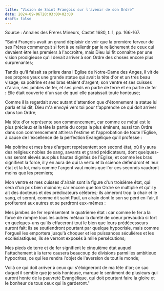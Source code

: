 ```yaml
---
title: "Vision de Saint François sur l'avenir de son Ordre"
date: 2024-09-06T20:03:00+02:00
draft: false
---
```



Source : Annales des Frères Mineurs, Castet 1680, t. 1, pp. 166-167.

"Saint François avait un grand déplaisir de voir que la première ferveur de ses Frères commençait si fort à se rallentir par le relâchement de ceux qui devaient être les premiers à l'accroître, mais Dieu lui fît connaître par une vision prodigieuse qu'il devait arriver à son Ordre des choses encore plus surprenantes; 

Tandis qu'il faisait sa prière dans l'Eglise de Notre-Dame des Anges, il vit de ses propres yeux une grande statue qui avait la tête d'or et un très beau visage; sa poitrine et ses bras étaient d'argent; son ventre et ses cuisses d'arain, ses jambes de fer, et ses pieds en partie de terre et en partie de fer : Elle était couverte d'un sac de quoi elle paraissait toute honteuse; 

Comme il la regardait avec autant d'attention que d'étonnement la statue lui parla et lui dit, Dieu m'a envoyé vers toi pour t'apprendre ce qui doit arriver dans ton Ordre; 

Ma tête d'or représente son commencement, car comme ce métal est le plus précieux et la tête la partie du corps la plus éminent, aussi ton Ordre dans son commencement attirera l'estime et l'approbation de toute l'Eglise, à cause de l'excellence de la perfection Evangélique qu'il professe :

Ma poitrine et mes bras d'argent représentent son second état, où il y aura des religieux nobles de sang, savants et grand prédicateurs, dont quelques-uns seront élevés aux plus hautes dignités de l'Eglise; et comme les bras signifient la force, il y en aura de qui la vertu et la science défendront et leur état et la foi, mais comme l'argent vaut moins que l'or ces seconds vaudront moins que les premiers;

Mon ventre et mes cuisses d'airain sont la figure d'un troisième état, qui sera d'un prix bien moindre; car encore que ton Ordre se multiplie et qu'il y ait des docteurs et des prédicateurs célèbres; ils aimeront trop la chair et le sang, et seront, comme dit saint Paul, un airain dont le son se perd en l'air, il profiteront aux autres et se perdront eux-mêmes :

Mes jambes de fer représentent le quatrième état : car comme le fer a la force de rompre tous les autres métaux la dureté de coeur prévaudra si fort en quelques-uns qu'ils effaceront tout le bien que leurs prédécesseurs auront fait; ils se soutiendront pourtant par quelque hypocrisie, mais comme l'orgueil les emportera jusqu'à choquer et les puissances séculières et les ecclésiastiques, ils se verront exposés à mille persécutions;

Mes pieds de terre et de fer signifient le cinquième état auquel l'attachement à la terre causera beaucoup de divisions parmi les ambitieux hypocrites, ce qui les rendra l'objet de l'aversion de tout le monde;

Voilà ce qui doit arriver à ceux qui s'éloigneront de ma tête d'or; ce sac duquel il semble que je sois honteuse, marque le sentiment de plusieurs qui auront honte de la pauvreté Evangélique, qui doit pourtant faire la gloire et le bonheur de tous ceux qui la garderont."




